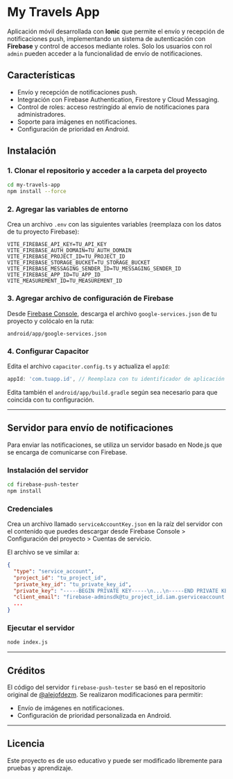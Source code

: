 # My Travels App

Aplicación móvil desarrollada con **Ionic** que permite el envío y recepción de notificaciones push, implementando un sistema de autenticación con **Firebase** y control de accesos mediante roles. Solo los usuarios con rol `admin` pueden acceder a la funcionalidad de envío de notificaciones.

## Características

- Envío y recepción de notificaciones push.
- Integración con Firebase Authentication, Firestore y Cloud Messaging.
- Control de roles: acceso restringido al envío de notificaciones para administradores.
- Soporte para imágenes en notificaciones.
- Configuración de prioridad en Android.

## Instalación

### 1. Clonar el repositorio y acceder a la carpeta del proyecto

```bash
cd my-travels-app
npm install --force
```

### 2. Agregar las variables de entorno

Crea un archivo `.env` con las siguientes variables (reemplaza con los datos de tu proyecto Firebase):

```env
VITE_FIREBASE_API_KEY=TU_API_KEY
VITE_FIREBASE_AUTH_DOMAIN=TU_AUTH_DOMAIN
VITE_FIREBASE_PROJECT_ID=TU_PROJECT_ID
VITE_FIREBASE_STORAGE_BUCKET=TU_STORAGE_BUCKET
VITE_FIREBASE_MESSAGING_SENDER_ID=TU_MESSAGING_SENDER_ID
VITE_FIREBASE_APP_ID=TU_APP_ID
VITE_MEASUREMENT_ID=TU_MEASUREMENT_ID
```

### 3. Agregar archivo de configuración de Firebase

Desde [Firebase Console](https://console.firebase.google.com/), descarga el archivo `google-services.json` de tu proyecto y colócalo en la ruta:

```
android/app/google-services.json
```

### 4. Configurar Capacitor

Edita el archivo `capacitor.config.ts` y actualiza el `appId`:

```ts
appId: 'com.tuapp.id', // Reemplaza con tu identificador de aplicación
```

Edita también el `android/app/build.gradle` según sea necesario para que coincida con tu configuración.

---

## Servidor para envío de notificaciones

Para enviar las notificaciones, se utiliza un servidor basado en Node.js que se encarga de comunicarse con Firebase.

### Instalación del servidor

```bash
cd firebase-push-tester
npm install
```

### Credenciales

Crea un archivo llamado `serviceAccountKey.json` en la raíz del servidor con el contenido que puedes descargar desde Firebase Console > Configuración del proyecto > Cuentas de servicio.

El archivo se ve similar a:

```json
{
  "type": "service_account",
  "project_id": "tu_project_id",
  "private_key_id": "tu_private_key_id",
  "private_key": "-----BEGIN PRIVATE KEY-----\n...\n-----END PRIVATE KEY-----\n",
  "client_email": "firebase-adminsdk@tu_project_id.iam.gserviceaccount.com",
  ...
}
```

### Ejecutar el servidor

```bash
node index.js
```

---

## Créditos

El código del servidor `firebase-push-tester` se basó en el repositorio original de [@alejofdezm](https://github.com/alejofdezm). Se realizaron modificaciones para permitir:

- Envío de imágenes en notificaciones.
- Configuración de prioridad personalizada en Android.

---

## Licencia

Este proyecto es de uso educativo y puede ser modificado libremente para pruebas y aprendizaje.
